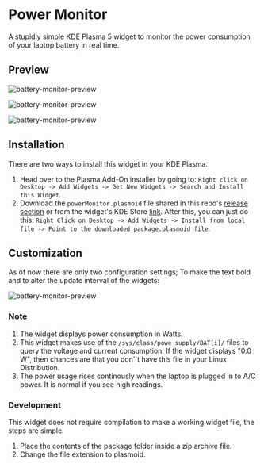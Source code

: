 # Power Monitor
A stupidly simple KDE Plasma 5 widget to monitor the power consumption of your laptop battery in real time.

## Preview
![battery-monitor-preview](./images/screenshot3.png)

![battery-monitor-preview](./images/screenshot2.png)

![battery-monitor-preview](./images/screenshot1.png)

## Installation
There are two ways to install this widget in your KDE Plasma.

1. Head over to the Plasma Add-On installer by going to: `Right click on Desktop -> Add Widgets -> Get New Widgets -> Search and Install this Widget`.
2. Download the `powerMonitor.plasmoid` file shared in this repo's [release section](https://github.com/atul-g/plasma-power-monitor/releases/tag/v0.1) or from the widget's KDE Store [link](https://www.pling.com/p/1466838/). After this, you can just do this: `Right Click on Desktop -> Add Widgets -> Install from local file -> Point to the downloaded package.plasmoid file`.

## Customization
As of now there are only two configuration settings; To make the text bold and to alter the update interval of the widgets:  

![battery-monitor-preview](./images/config.png)

### Note
1. The widget displays power consumption in Watts.
2. This widget makes use of the `/sys/class/powe_supply/BAT[i]/` files to query the voltage and current consumption. If the widget displays "0.0 W", then chances are that you don''t have this file in your Linux Distribution.
3. The power usage rises continously when the laptop is plugged in to A/C power. It is normal if you see high readings.

### Development
This widget does not require compilation to make a working widget file, the steps are simple.

1. Place the contents of the package folder inside a zip archive file.
2. Change the file extension to plasmoid.